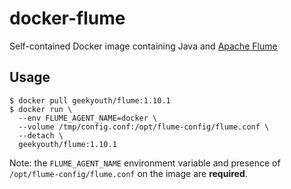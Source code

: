 # docker-flume

  Self-contained Docker image containing Java and [Apache Flume](https://flume.apache.org/)

## Usage

    $ docker pull geekyouth/flume:1.10.1
    $ docker run \
      --env FLUME_AGENT_NAME=docker \
      --volume /tmp/config.conf:/opt/flume-config/flume.conf \
      --detach \
      geekyouth/flume:1.10.1

Note: the `FLUME_AGENT_NAME` environment variable and presence of `/opt/flume-config/flume.conf` on the image are **required**.

